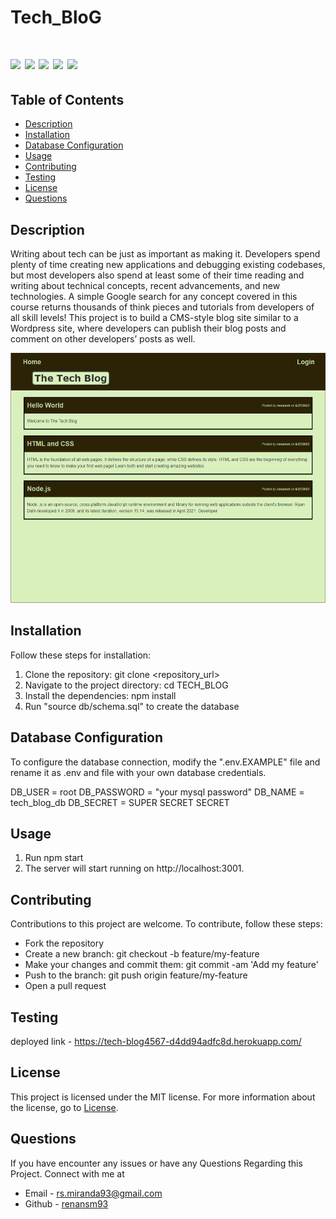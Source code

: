 # Tech_BloG


 # ![](https://img.shields.io/badge/SeQuelize-ExpressJs-blue) ![](https://img.shields.io/badge/license-MIT-brightgreen) ![](https://img.shields.io/badge/mysql-ORM-orange) ![](https://img.shields.io/badge/node.js-Routes-red) ![](https://img.shields.io/badge/MVC-Handlebars-red)




 ## Table of Contents

- [Description](#description)
- [Installation](#installation)
- [Database Configuration](#database-configuration)
- [Usage](#usage)
- [Contributing](#contributing)
- [Testing](#testing)
- [License](#license)
- [Questions](#questions)


## Description
Writing about tech can be just as important as making it. Developers spend plenty of time creating new applications and debugging existing codebases, but most developers also spend at least some of their time reading and writing about technical concepts, recent advancements, and new technologies. A simple Google search for any concept covered in this course returns thousands of think pieces and tutorials from developers of all skill levels!
This project is to build a CMS-style blog site similar to a Wordpress site, where developers can publish their blog posts and comment on other developers’ posts as well.


<img src="public/images/tech-blog.png" widht=200 height=400 alt="landing page">

## Installation
Follow these steps for installation:

1. Clone the repository: git clone <repository_url>
2. Navigate to the project directory: cd TECH_BLOG
3. Install the dependencies: npm install
4. Run "source db/schema.sql" to create the database


## Database Configuration
To configure the database connection, modify the ".env.EXAMPLE" file and rename it as .env and file with your own database credentials.

DB_USER = root
DB_PASSWORD = "your mysql password"
DB_NAME = tech_blog_db
DB_SECRET = SUPER SECRET SECRET

## Usage
1. Run npm start
2. The server will start running on http://localhost:3001.


## Contributing
Contributions to this project are welcome. To contribute, follow these steps:

* Fork the repository
* Create a new branch: git checkout -b feature/my-feature
* Make your changes and commit them: git commit -am 'Add my feature'
* Push to the branch: git push origin feature/my-feature
* Open a pull request

## Testing
deployed link -  https://tech-blog4567-d4dd94adfc8d.herokuapp.com/

## License
This project is licensed under the MIT license. For more information about the license, go to [License](https://choosealicense.com/licenses/mit/).

## Questions
 If you have encounter any issues or have any Questions Regarding this Project. Connect with me at

- Email - rs.miranda93@gmail.com
- Github - [renansm93](https://github.com/renansm93) 